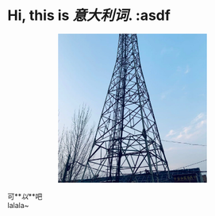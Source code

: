 # Hi, this is **_意大利词_**. :asdf

<div align=center>
<img alt="Yiyang Sun" src="./assets/avatar.jpg" width=300 />

</div>

可**_以_**吧  
 lalala~

